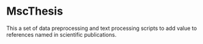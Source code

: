 # MscThesis

This a set of data preprocessing and text processing scripts to add value to references named in scientific publications.
